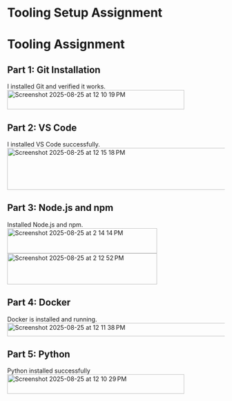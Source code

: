# Tooling Setup Assignment

# Tooling Assignment

## Part 1: Git Installation
I installed Git and verified it works.
<img width="410" height="45" alt="Screenshot 2025-08-25 at 12 10 19 PM" src="https://github.com/user-attachments/assets/fc92ad01-1d23-4279-9779-f34d0dff6c43" />


## Part 2: VS Code
I installed VS Code successfully.
<img width="647" height="97" alt="Screenshot 2025-08-25 at 12 15 18 PM" src="https://github.com/user-attachments/assets/ac6febbd-d8ce-443b-aed5-71c3c8f5b578" />


## Part 3: Node.js and npm
Installed Node.js and npm.
<img width="347" height="58" alt="Screenshot 2025-08-25 at 2 14 14 PM" src="https://github.com/user-attachments/assets/24ffe812-115d-4e33-8afd-c02684acc504" />
<img width="347" height="72" alt="Screenshot 2025-08-25 at 2 12 52 PM" src="https://github.com/user-attachments/assets/c4498336-99de-4a0b-b660-48bb608e0c68" />


## Part 4: Docker
Docker is installed and running.
<img width="647" height="31" alt="Screenshot 2025-08-25 at 12 11 38 PM" src="https://github.com/user-attachments/assets/7f76759f-477b-489f-b548-6a2955b17312" />


## Part 5: Python
Python installed successfully
<img width="410" height="45" alt="Screenshot 2025-08-25 at 12 10 29 PM" src="https://github.com/user-attachments/assets/5dcad854-7ac2-4a48-bc4d-9b4cc8e8c1c1" />


